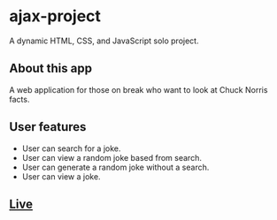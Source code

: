 # ajax-project

A dynamic HTML, CSS, and JavaScript solo project.

## About this app
A web application for those on break who want to look at Chuck Norris facts.

## User features
- User can search for a joke.
- User can view a random joke based from search.
- User can generate a random joke without a search.
- User can view a joke.

## [Live](https://www.google.com/)
